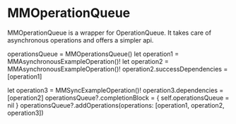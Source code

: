 # MMOperationQueue
MMOperationQueue is a wrapper for OperationQueue. It takes care of asynchronous operations and offers a simpler api.


operationsQueue = MMOperationsQueue()
let operation1 = MMAsynchronousExampleOperation()!
let operation2 = MMAsynchronousExampleOperation()!
operation2.successDependencies = [operation1]

let operation3 = MMSyncExampleOperation()!
operation3.dependencies = [operation2]
operationsQueue?.completionBlock = {
  self.operationsQueue = nil
}
operationsQueue?.addOperations(operations: [operation1, operation2, operation3])
